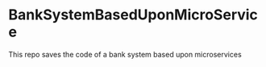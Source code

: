 # BankSystemBasedUponMicroService
This repo saves the code of a bank system based upon microservices
